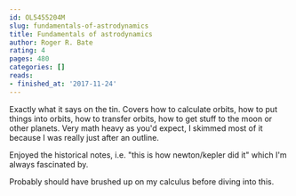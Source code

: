 ```yaml
---
id: OL5455204M
slug: fundamentals-of-astrodynamics
title: Fundamentals of astrodynamics
author: Roger R. Bate
rating: 4
pages: 480
categories: []
reads:
- finished_at: '2017-11-24'
---
```

Exactly what it says on the tin. Covers how to calculate orbits, how to put things into orbits, how to transfer orbits, how to get stuff to the moon or other planets. Very math heavy as you'd expect, I skimmed most of it because I was really just after an outline.

Enjoyed the historical notes, i.e. "this is how newton/kepler did it" which I'm always fascinated by.

Probably should have brushed up on my calculus before diving into this.
